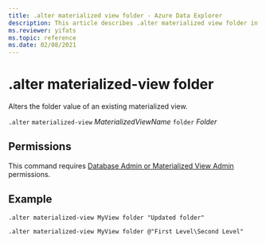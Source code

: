 ```yaml
---
title: .alter materialized view folder - Azure Data Explorer
description: This article describes .alter materialized view folder in Azure Data Explorer.
ms.reviewer: yifats
ms.topic: reference
ms.date: 02/08/2021
---
```

# .alter materialized-view folder

Alters the folder value of an existing materialized view. 

`.alter` `materialized-view` *MaterializedViewName* `folder` *Folder*

## Permissions

This command requires [Database Admin or Materialized View Admin](../access-control/role-based-access-control.md) permissions.

## Example

```kusto
.alter materialized-view MyView folder "Updated folder"
```

```kusto
.alter materialized-view MyView folder @"First Level\Second Level"
```
